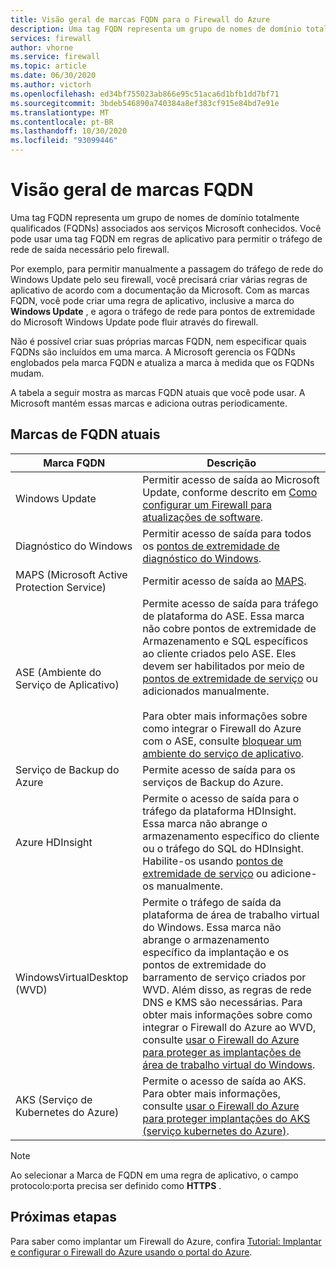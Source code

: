 ```yaml
---
title: Visão geral de marcas FQDN para o Firewall do Azure
description: Uma tag FQDN representa um grupo de nomes de domínio totalmente qualificados (FQDNs) associados aos serviços Microsoft conhecidos.
services: firewall
author: vhorne
ms.service: firewall
ms.topic: article
ms.date: 06/30/2020
ms.author: victorh
ms.openlocfilehash: ed34bf755023ab866e95c51aca6d1bfb1dd7bf71
ms.sourcegitcommit: 3bdeb546890a740384a8ef383cf915e84bd7e91e
ms.translationtype: MT
ms.contentlocale: pt-BR
ms.lasthandoff: 10/30/2020
ms.locfileid: "93099446"
---
```

# <a name="fqdn-tags-overview"></a>Visão geral de marcas FQDN

Uma tag FQDN representa um grupo de nomes de domínio totalmente qualificados (FQDNs) associados aos serviços Microsoft conhecidos. Você pode usar uma tag FQDN em regras de aplicativo para permitir o tráfego de rede de saída necessário pelo firewall.

Por exemplo, para permitir manualmente a passagem do tráfego de rede do Windows Update pelo seu firewall, você precisará criar várias regras de aplicativo de acordo com a documentação da Microsoft. Com as marcas FQDN, você pode criar uma regra de aplicativo, inclusive a marca do **Windows Update** , e agora o tráfego de rede para pontos de extremidade do Microsoft Windows Update pode fluir através do firewall.

Não é possível criar suas próprias marcas FQDN, nem especificar quais FQDNs são incluídos em uma marca. A Microsoft gerencia os FQDNs englobados pela marca FQDN e atualiza a marca à medida que os FQDNs mudam. 

<!--- screenshot of application rule with a FQDN tag.-->

A tabela a seguir mostra as marcas FQDN atuais que você pode usar. A Microsoft mantém essas marcas e adiciona outras periodicamente.

## <a name="current-fqdn-tags"></a>Marcas de FQDN atuais

|Marca FQDN  |Descrição  |
|---------|---------|
|Windows Update     |Permitir acesso de saída ao Microsoft Update, conforme descrito em [Como configurar um Firewall para atualizações de software](https://docs.microsoft.com/mem/configmgr/sum/get-started/install-a-software-update-point).|
|Diagnóstico do Windows|Permitir acesso de saída para todos os [pontos de extremidade de diagnóstico do Windows](https://docs.microsoft.com/windows/privacy/configure-windows-diagnostic-data-in-your-organization#endpoints).|
|MAPS (Microsoft Active Protection Service)|Permitir acesso de saída ao [MAPS](https://cloudblogs.microsoft.com/enterprisemobility/2016/05/31/important-changes-to-microsoft-active-protection-service-maps-endpoint/).|
|ASE (Ambiente do Serviço de Aplicativo)|Permite acesso de saída para tráfego de plataforma do ASE. Essa marca não cobre pontos de extremidade de Armazenamento e SQL específicos ao cliente criados pelo ASE. Eles devem ser habilitados por meio de [pontos de extremidade de serviço](../virtual-network/tutorial-restrict-network-access-to-resources.md) ou adicionados manualmente.<br><br>Para obter mais informações sobre como integrar o Firewall do Azure com o ASE, consulte [bloquear um ambiente do serviço de aplicativo](../app-service/environment/firewall-integration.md#configuring-azure-firewall-with-your-ase).|
|Serviço de Backup do Azure|Permite acesso de saída para os serviços de Backup do Azure.|
|Azure HDInsight|Permite o acesso de saída para o tráfego da plataforma HDInsight. Essa marca não abrange o armazenamento específico do cliente ou o tráfego do SQL do HDInsight. Habilite-os usando [pontos de extremidade de serviço](../virtual-network/tutorial-restrict-network-access-to-resources.md) ou adicione-os manualmente.|
|WindowsVirtualDesktop (WVD)|Permite o tráfego de saída da plataforma de área de trabalho virtual do Windows. Essa marca não abrange o armazenamento específico da implantação e os pontos de extremidade do barramento de serviço criados por WVD. Além disso, as regras de rede DNS e KMS são necessárias. Para obter mais informações sobre como integrar o Firewall do Azure ao WVD, consulte [usar o Firewall do Azure para proteger as implantações de área de trabalho virtual do Windows](protect-windows-virtual-desktop.md).|
|AKS (Serviço de Kubernetes do Azure)|Permite o acesso de saída ao AKS. Para obter mais informações, consulte [usar o Firewall do Azure para proteger implantações do AKS (serviço kubernetes do Azure)](protect-azure-kubernetes-service.md).|

> [!NOTE]
> Ao selecionar a Marca de FQDN em uma regra de aplicativo, o campo protocolo:porta precisa ser definido como **HTTPS** .

## <a name="next-steps"></a>Próximas etapas

Para saber como implantar um Firewall do Azure, confira [Tutorial: Implantar e configurar o Firewall do Azure usando o portal do Azure](tutorial-firewall-deploy-portal.md).
